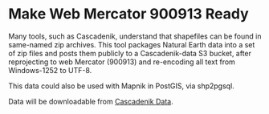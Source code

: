 Make Web Mercator 900913 Ready
==============================

Many tools, such as Cascadenik, understand that shapefiles can be found in same-named
zip archives. This tool packages Natural Earth data into a set of zip files and posts
them publicly to a Cascadenik-data S3 bucket, after reprojecting to web Mercator
(900913) and re-encoding all text from Windows-1252 to UTF-8.

This data could also be used with Mapnik in PostGIS, via shp2pgsql.

Data will be downloadable from [Cascadenik Data](http://cascadenik.teczno.com/index.html).

